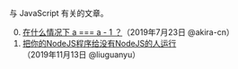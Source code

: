与 JavaScript 有关的文章。

0. [在什么情况下 a === a - 1 ？](/articles/20190722_在什么情况下a%3D%3D%3Da-1？.md)（2019年7月23日 @akira-cn）
0. [把你的NodeJS程序给没有NodeJS的人运行](/articles/20191113_把你的NodeJS程序给没有NodeJS的人运行.md)（2019年11月13日 @liuguanyu）
